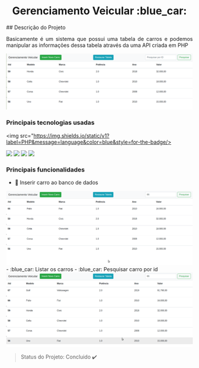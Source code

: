 <h1 align="center">Gerenciamento Veicular :blue_car: </h1>
## Descrição do Projeto
<p align="justify">Basicamente é um sistema que possui uma tabela de carros e podemos manipular as informações dessa tabela através da uma API criada em PHP</p>
<!-- foto do projeto  --->
<img src="https://github.com/MarcosMthJr/SistemaGerenciamentoVeicular/blob/master/readmeImg/telaInicial.png?raw=true"/>

### Principais tecnologias usadas
<img src="https://img.shields.io/static/v1?label=PHP&message=language&color=blue&style=for-the-badge/>

<img src="https://img.shields.io/static/v1?label=JAVASCRIPT&message=language&color=yellow&style=for-the-badge&logo=JS"/>

<img src="https://img.shields.io/static/v1?label=HTML5&message=markup_language&color=red&style=for-the-badge&logo=html"/>

<img src="https://img.shields.io/static/v1?label=CSS3&message=style_sheet&color=cian&style=for-the-badge&logo=CSS"/>

<img src="https://img.shields.io/static/v1?label=BOOTSTRAP4&message=framework&color=purple&style=for-the-badge&logo=BOOTSTRAP"/>

### Principais funcionalidades
- :blue_car: Inserir carro ao banco de dados
<img src="https://github.com/MarcosMthJr/SistemaGerenciamentoVeicular/blob/master/readmeImg/insertGif.gif"/>
- :blue_car: Listar os carros
- :blue_car: Pesquisar carro por id
<img src="https://github.com/MarcosMthJr/SistemaGerenciamentoVeicular/blob/master/readmeImg/searchGif.gif"/>

> Status do Projeto: Concluido :heavy_check_mark:

